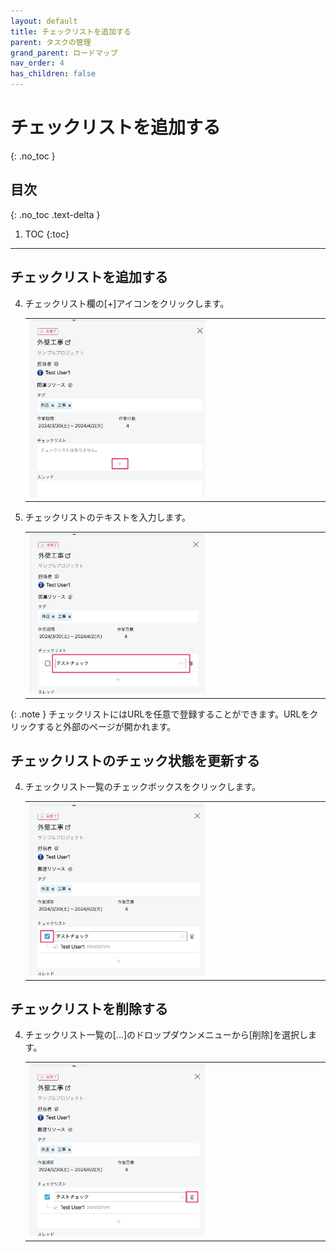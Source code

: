 ```yaml
---
layout: default
title: チェックリストを追加する
parent: タスクの管理
grand_parent: ロードマップ
nav_order: 4
has_children: false
---
```


# チェックリストを追加する
{: .no_toc }

## 目次
{: .no_toc .text-delta }

1. TOC
{:toc}

---

## チェックリストを追加する


4. チェックリスト欄の[+]アイコンをクリックします。

   <table><tr><td>
   <img src="/assets/images/roadmap/task/create-checklist/1.png" width="60%">
   </td></tr></table>
   

5. チェックリストのテキストを入力します。

   <table><tr><td>
   <img src="/assets/images/roadmap/task/create-checklist/2.png" width="60%">
   </td></tr></table>

{: .note }
チェックリストにはURLを任意で登録することができます。URLをクリックすると外部のページが開かれます。

## チェックリストのチェック状態を更新する

4. チェックリスト一覧のチェックボックスをクリックします。

   <table><tr><td>
   <img src="/assets/images/roadmap/task/create-checklist/3.png" width="60%">
   </td></tr></table>

## チェックリストを削除する


4. チェックリスト一覧の[...]のドロップダウンメニューから[削除]を選択します。

   <table><tr><td>
   <img src="/assets/images/roadmap/task/create-checklist/4.png" width="60%">
   </td></tr></table>
